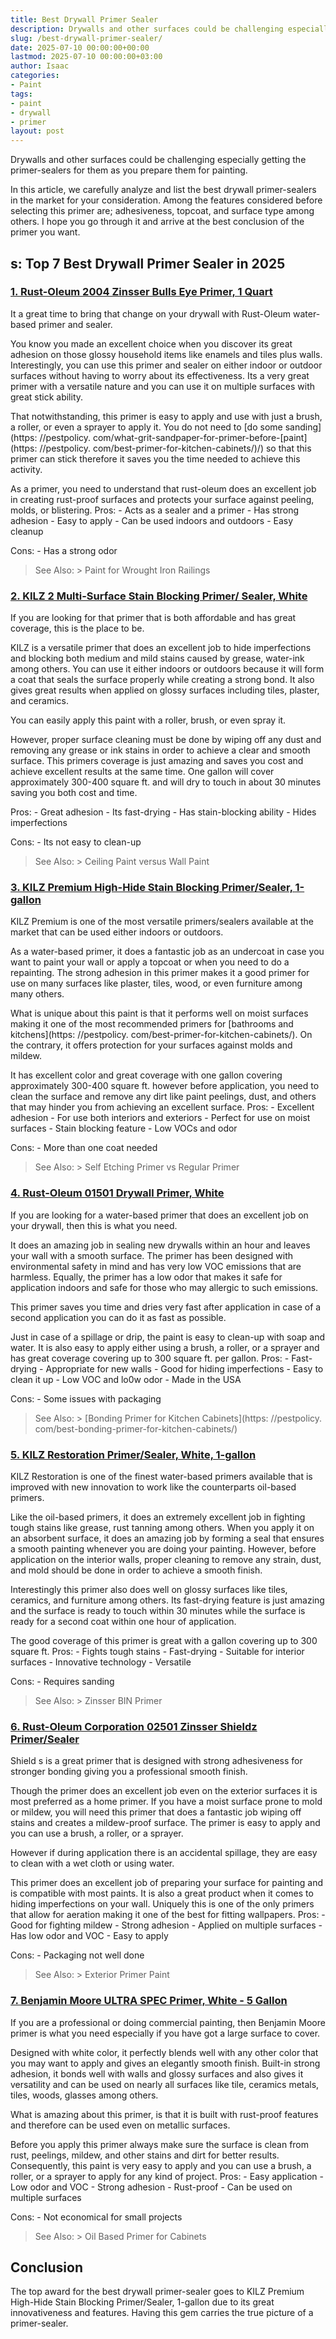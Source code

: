 ```yaml
---
title: Best Drywall Primer Sealer
description: Drywalls and other surfaces could be challenging especially getting the primer-sealers for them as you prepare them for painting. In this article, we...
slug: /best-drywall-primer-sealer/
date: 2025-07-10 00:00:00+00:00
lastmod: 2025-07-10 00:00:00+03:00
author: Isaac
categories:
- Paint
tags:
- paint
- drywall
- primer
layout: post
---
```


Drywalls and other surfaces could be challenging especially getting the primer-sealers for them as you prepare them for painting.

In this article, we carefully analyze and list the best drywall primer-sealers in the market for your consideration. Among the features considered before selecting this primer are; adhesiveness, topcoat, and surface type among others. I hope you go through it and arrive at the best conclusion of the primer you want.

##  s: Top 7 Best Drywall Primer Sealer in 2025

###  [1. Rust-Oleum 2004 Zinsser Bulls Eye Primer, 1 Quart](https://www.amazon.com/dp/B000H5VKBQ/?tag=p-policy-20)

It a great time to bring that change on your drywall with Rust-Oleum water-based primer and sealer.

You know you made an excellent choice when you discover its great adhesion on those glossy household items like enamels and tiles plus walls. Interestingly, you can use this primer and sealer on either indoor or outdoor surfaces without having to worry about its effectiveness. Its a very great primer with a versatile nature and you can use it on multiple surfaces with great stick ability.

That notwithstanding, this primer is easy to apply and use with just a brush, a roller, or even a sprayer to apply it. You do not need to [do some sanding](https: //pestpolicy. com/what-grit-sandpaper-for-primer-before-[paint](https: //pestpolicy. com/best-primer-for-kitchen-cabinets/)/) so that this primer can stick therefore it saves you the time needed to achieve this activity.

As a primer, you need to understand that rust-oleum does an excellent job in creating rust-proof surfaces and protects your surface against peeling, molds, or blistering. Pros: - Acts as a sealer and a primer - Has strong adhesion - Easy to apply - Can be used indoors and outdoors - Easy cleanup

Cons: - Has a strong odor

> See Also: > Paint for Wrought Iron Railings

###  [2. KILZ 2 Multi-Surface Stain Blocking Primer/ Sealer, White](https://www.amazon.com/dp/B0013FE5R0/?tag=p-policy-20)

If you are looking for that primer that is both affordable and has great coverage, this is the place to be.

KILZ is a versatile primer that does an excellent job to hide imperfections and blocking both medium and mild stains caused by grease, water-ink among others. You can use it either indoors or outdoors because it will form a coat that seals the surface properly while creating a strong bond. It also gives great results when applied on glossy surfaces including tiles, plaster, and ceramics.

You can easily apply this paint with a roller, brush, or even spray it.

However, proper surface cleaning must be done by wiping off any dust and removing any grease or ink stains in order to achieve a clear and smooth surface. This primers coverage is just amazing and saves you cost and achieve excellent results at the same time. One gallon will cover approximately 300-400 square ft. and will dry to touch in about 30 minutes saving you both cost and time.

Pros: - Great adhesion - Its fast-drying - Has stain-blocking ability - Hides imperfections

Cons: - Its not easy to clean-up

> See Also: > Ceiling Paint versus Wall Paint

###  [3. KILZ Premium High-Hide Stain Blocking Primer/Sealer, 1-gallon](https://www.amazon.com/dp/B0002YOZZU/?tag=p-policy-20)

KILZ Premium is one of the most versatile primers/sealers available at the market that can be used either indoors or outdoors.

As a water-based primer, it does a fantastic job as an undercoat in case you want to paint your wall or apply a topcoat or when you need to do a repainting. The strong adhesion in this primer makes it a good primer for use on many surfaces like plaster, tiles, wood, or even furniture among many others.

What is unique about this paint is that it performs well on moist surfaces making it one of the most recommended primers for [bathrooms and kitchens](https: //pestpolicy. com/best-primer-for-kitchen-cabinets/). On the contrary, it offers protection for your surfaces against molds and mildew.

It has excellent color and great coverage with one gallon covering approximately 300-400 square ft. however before application, you need to clean the surface and remove any dirt like paint peelings, dust, and others that may hinder you from achieving an excellent surface. Pros: - Excellent adhesion - For use both interiors and exteriors - Perfect for use on moist surfaces - Stain blocking feature - Low VOCs and odor

Cons: - More than one coat needed

> See Also: > Self Etching Primer vs Regular Primer

###  [4. Rust-Oleum 01501 Drywall Primer, White](https://www.amazon.com/dp/B001ARJLOS/?tag=p-policy-20)

If you are looking for a water-based primer that does an excellent job on your drywall, then this is what you need.

It does an amazing job in sealing new drywalls within an hour and leaves your wall with a smooth surface. The primer has been designed with environmental safety in mind and has very low VOC emissions that are harmless. Equally, the primer has a low odor that makes it safe for application indoors and safe for those who may allergic to such emissions.

This primer saves you time and dries very fast after application in case of a second application you can do it as fast as possible.

Just in case of a spillage or drip, the paint is easy to clean-up with soap and water. It is also easy to apply either using a brush, a roller, or a sprayer and has great coverage covering up to 300 square ft. per gallon. Pros: - Fast-drying - Appropriate for new walls - Good for hiding imperfections - Easy to clean it up - Low VOC and lo0w odor - Made in the USA

Cons: - Some issues with packaging

> See Also: > [Bonding Primer for Kitchen Cabinets](https: //pestpolicy. com/best-bonding-primer-for-kitchen-cabinets/)

###  [5. KILZ Restoration Primer/Sealer, White, 1-gallon](https://www.amazon.com/dp/B007XH9PKO/?tag=p-policy-20)

KILZ Restoration is one of the finest water-based primers available that is improved with new innovation to work like the counterparts oil-based primers.

Like the oil-based primers, it does an extremely excellent job in fighting tough stains like grease, rust tanning among others. When you apply it on an absorbent surface, it does an amazing job by forming a seal that ensures a smooth painting whenever you are doing your painting. However, before application on the interior walls, proper cleaning to remove any strain, dust, and mold should be done in order to achieve a smooth finish.

Interestingly this primer also does well on glossy surfaces like tiles, ceramics, and furniture among others. Its fast-drying feature is just amazing and the surface is ready to touch within 30 minutes while the surface is ready for a second coat within one hour of application.

The good coverage of this primer is great with a gallon covering up to 300 square ft. Pros: - Fights tough stains - Fast-drying - Suitable for interior surfaces - Innovative technology - Versatile

Cons: - Requires sanding

> See Also: > Zinsser BIN Primer

###  [6. Rust-Oleum Corporation 02501 Zinsser Shieldz Primer/Sealer](https://www.amazon.com/dp/B000X9V106/?tag=p-policy-20)

Shield s is a great primer that is designed with strong adhesiveness for stronger bonding giving you a professional smooth finish.

Though the primer does an excellent job even on the exterior surfaces it is most preferred as a home primer. If you have a moist surface prone to mold or mildew, you will need this primer that does a fantastic job wiping off stains and creates a mildew-proof surface. The primer is easy to apply and you can use a brush, a roller, or a sprayer.

However if during application there is an accidental spillage, they are easy to clean with a wet cloth or using water.

This primer does an excellent job of preparing your surface for painting and is compatible with most paints. It is also a great product when it comes to hiding imperfections on your wall. Uniquely this is one of the only primers that allow for aeration making it one of the best for fitting wallpapers. Pros: - Good for fighting mildew - Strong adhesion - Applied on multiple surfaces - Has low odor and VOC - Easy to apply

Cons: - Packaging not well done

> See Also: > Exterior Primer Paint

###  [7. Benjamin Moore ULTRA SPEC Primer, White - 5 Gallon](https://www.amazon.com/dp/B0791JSFPW/?tag=p-policy-20)

If you are a professional or doing commercial painting, then Benjamin Moore primer is what you need especially if you have got a large surface to cover.

Designed with white color, it perfectly blends well with any other color that you may want to apply and gives an elegantly smooth finish. Built-in strong adhesion, it bonds well with walls and glossy surfaces and also gives it versatility and can be used on nearly all surfaces like tile, ceramics metals, tiles, woods, glasses among others.

What is amazing about this primer, is that it is built with rust-proof features and therefore can be used even on metallic surfaces.

Before you apply this primer always make sure the surface is clean from rust, peelings, mildew, and other stains and dirt for better results. Consequently, this paint is very easy to apply and you can use a brush, a roller, or a sprayer to apply for any kind of project. Pros: - Easy application - Low odor and VOC - Strong adhesion - Rust-proof - Can be used on multiple surfaces

Cons: - Not economical for small projects

> See Also: > Oil Based Primer for Cabinets

##  Conclusion

The top award for the best drywall primer-sealer goes to KILZ Premium High-Hide Stain Blocking Primer/Sealer, 1-gallon due to its great innovativeness and features. Having this gem carries the true picture of a primer-sealer.
